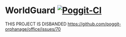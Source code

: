 # WorldGuard [![Poggit-CI](https://poggit.pmmp.io/ci.badge/MihaiChirculete/WorldGuard/WorldGuard)](https://poggit.pmmp.io/ci/Chalapa13/WorldGuard/WorldGuard)

THIS PROJECT IS DISBANDED
https://github.com/poggit-orphanage/office/issues/70
